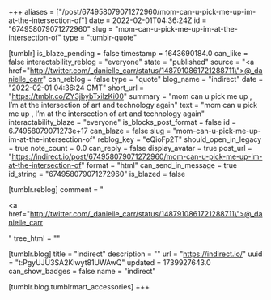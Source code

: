 +++
aliases = ["/post/674958079071272960/mom-can-u-pick-me-up-im-at-the-intersection-of"]
date = 2022-02-01T04:36:24Z
id = "674958079071272960"
slug = "mom-can-u-pick-me-up-im-at-the-intersection-of"
type = "tumblr-quote"

[tumblr]
is_blaze_pending = false
timestamp = 1643690184.0
can_like = false
interactability_reblog = "everyone"
state = "published"
source = "<a href=\"http://twitter.com/_danielle_carr/status/1487910861721288711\">@_danielle_carr</a>"
can_reblog = false
type = "quote"
blog_name = "indirect"
date = "2022-02-01 04:36:24 GMT"
short_url = "https://tmblr.co/ZY3jbybTxilzKi00"
summary = "mom can u pick me up , I’m at the intersection of art and technology again"
text = "mom can u pick me up , I’m at the intersection of art and technology again"
interactability_blaze = "everyone"
is_blocks_post_format = false
id = 6.74958079071273e+17
can_blaze = false
slug = "mom-can-u-pick-me-up-im-at-the-intersection-of"
reblog_key = "eQioFp2T"
should_open_in_legacy = true
note_count = 0.0
can_reply = false
display_avatar = true
post_url = "https://indirect.io/post/674958079071272960/mom-can-u-pick-me-up-im-at-the-intersection-of"
format = "html"
can_send_in_message = true
id_string = "674958079071272960"
is_blazed = false

[tumblr.reblog]
comment = "<p><a href=\"http://twitter.com/_danielle_carr/status/1487910861721288711\">@_danielle_carr</a></p>"
tree_html = ""

[tumblr.blog]
title = "indirect"
description = ""
url = "https://indirect.io/"
uuid = "t:PgyUJU3SA2Klwyt81UWAwQ"
updated = 1739927643.0
can_show_badges = false
name = "indirect"

[tumblr.blog.tumblrmart_accessories]
+++
